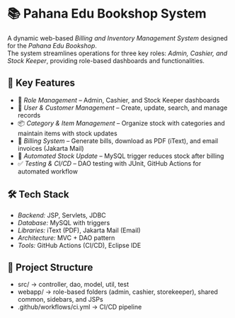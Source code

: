 # 📚 Pahana Edu Bookshop System

A dynamic web-based *Billing and Inventory Management System* designed for the *Pahana Edu Bookshop*.  
The system streamlines operations for three key roles: *Admin, Cashier, and Stock Keeper*, providing role-based dashboards and functionalities.  

## 🚀 Key Features
- 🔑 *Role Management* – Admin, Cashier, and Stock Keeper dashboards  
- 👥 *User & Customer Management* – Create, update, search, and manage records  
- 📦 *Category & Item Management* – Organize stock with categories and maintain items with stock updates  
- 🧾 *Billing System* – Generate bills, download as PDF (iText), and email invoices (Jakarta Mail)  
- 🔄 *Automated Stock Update* – MySQL trigger reduces stock after billing  
- ✅ *Testing & CI/CD* – DAO testing with JUnit, GitHub Actions for automated workflow  

## 🛠️ Tech Stack
- *Backend:* JSP, Servlets, JDBC  
- *Database:* MySQL with triggers  
- *Libraries:* iText (PDF), Jakarta Mail (Email)  
- *Architecture:* MVC + DAO pattern  
- *Tools:* GitHub Actions (CI/CD), Eclipse IDE  

## 📂 Project Structure
- src/ → controller, dao, model, util, test  
- webapp/ → role-based folders (admin, cashier, storekeeper), shared common, sidebars, and JSPs  
- .github/workflows/ci.yml → CI/CD pipeline
